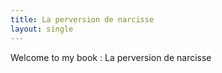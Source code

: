 ```yaml
---
title: La perversion de narcisse
layout: single
---
```


Welcome to my book : La perversion de narcisse